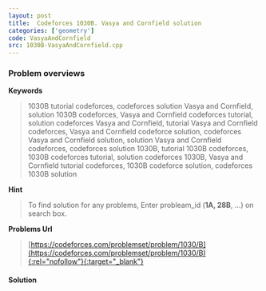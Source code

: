 ```yaml
---
layout: post
title:  Codeforces 1030B. Vasya and Cornfield solution
categories: ['geometry']
code: VasyaAndCornfield
src: 1030B-VasyaAndCornfield.cpp
---
```

### **Problem overviews**

**Keywords**
> 1030B tutorial codeforces, codeforces solution Vasya and Cornfield, solution 1030B codeforces, Vasya and Cornfield codeforces tutorial, solution codeforces Vasya and Cornfield, tutorial Vasya and Cornfield codeforces, Vasya and Cornfield codeforce solution, codeforces Vasya and Cornfield solution, solution Vasya and Cornfield codeforces, codeforces solution 1030B, tutorial 1030B codeforces, 1030B codeforces tutorial, solution codeforces 1030B, Vasya and Cornfield tutorial codeforces, 1030B codeforce solution, codeforces 1030B solution

**Hint**
> To find solution for any problems, Enter probleam_id (**1A, 28B**, ...) on search box. 

**Problems Url**
> [https://codeforces.com/problemset/problem/1030/B](https://codeforces.com/problemset/problem/1030/B){:rel="nofollow"}{:target="_blank"}

#### **Solution**



